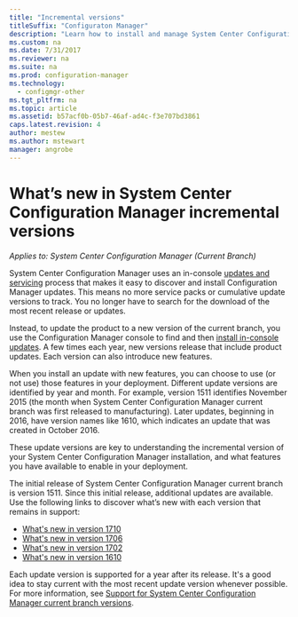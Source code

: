 ```yaml
---
title: "Incremental versions"
titleSuffix: "Configuraton Manager"
description: "Learn how to install and manage System Center Configuration Manager updates."
ms.custom: na
ms.date: 7/31/2017
ms.reviewer: na
ms.suite: na
ms.prod: configuration-manager
ms.technology:
  - configmgr-other
ms.tgt_pltfrm: na
ms.topic: article
ms.assetid: b57acf0b-05b7-46af-ad4c-f3e707bd3861
caps.latest.revision: 4
author: mestew
ms.author: mstewart
manager: angrobe
---
```

# What’s new in System Center Configuration Manager incremental versions

*Applies to: System Center Configuration Manager (Current Branch)*




 System Center Configuration Manager uses an in-console [updates and servicing](/sccm/core/servers/manage/updates) process that makes it easy to discover and install Configuration Manager updates. This means no more service packs or cumulative update versions to track. You no longer have to search for the download of the most recent release or updates.

 Instead, to update the product to a new version of the current branch, you use the Configuration Manager console to find and then [install in-console updates](../../../core/servers/manage/install-in-console-updates.md). A few times each year, new versions release that include product updates. Each version can also introduce new features.  

 When you install an update with new features, you can choose to use (or not use) those features in your deployment. Different update versions are identified by year and month. For example, version 1511 identifies November 2015 (the month when System Center Configuration Manager current branch was first released to manufacturing). Later updates, beginning in 2016, have version names like 1610, which indicates an update that was created in October 2016.

 These update versions are key to understanding the incremental version of your System Center Configuration Manager installation, and what features you have available to enable in your deployment.

 The initial release of System Center Configuration Manager current branch is version 1511. Since this initial release, additional updates are available. Use the following links to discover what’s new with each version that remains in support:
  - [What's new in version 1710](../../../core/plan-design/changes/whats-new-in-version-1710.md) 
  - [What's new in version 1706](../../../core/plan-design/changes/whats-new-in-version-1706.md)  
  - [What's new in version 1702](../../../core/plan-design/changes/whats-new-in-version-1702.md)
  - [What's new in version 1610](../../../core/plan-design/changes/whats-new-in-version-1610.md)


 Each update version is supported for a year after its release. It's a good idea to stay current with the most recent update version whenever possible. For more information, see [Support for System Center Configuration Manager current branch versions](../../../core/servers/manage/current-branch-versions-supported.md).  
